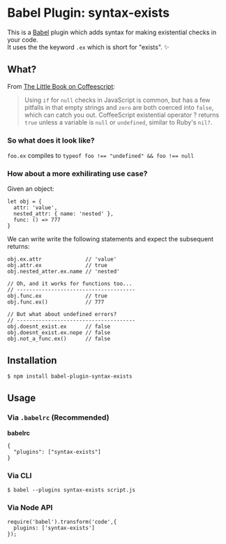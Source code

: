 # Babel Plugin: syntax-exists
This is a <a href="https://babeljs.io">Babel</a> plugin which adds syntax for making existential checks in your code.  
It uses the the keyword `.ex` which is short for "exists". :sparkles:

## What?
From <a href="https://arcturo.github.io/library/coffeescript/index.html">The Little Book on Coffeescript</a>:
> Using `if` for `null` checks in JavaScript is common, but has a few pitfalls in that empty strings and `zero` are both coerced into `false`, which can catch you out. CoffeeScript existential operator ? returns `true` unless a variable is `null` or `undefined`, similar to Ruby's `nil?`.  

### So what does it look like?
`foo.ex` compiles to `typeof foo !== "undefined" && foo !== null`
### How about a more exhilirating use case?
Given an object:
```
let obj = {
  attr: 'value',
  nested_attr: { name: 'nested' },
  func: () => 777
}
```
We can write write the following statements and expect the subsequent returns:
```
obj.ex.attr              // 'value'
obj.attr.ex              // true
obj.nested_atter.ex.name // 'nested'

// Oh, and it works for functions too...
// --------------------------------------
obj.func.ex              // true
obj.func.ex()            // 777

// But what about undefined errors?
// --------------------------------------
obj.doesnt_exist.ex      // false
obj.doesnt_exist.ex.nope // false
obj.not_a_func.ex()      // false
```
## Installation
`$ npm install babel-plugin-syntax-exists`

## Usage
### Via **`.babelrc`** (Recommended)
**babelrc**
```
{
  "plugins": ["syntax-exists"]
}
```

### Via CLI
`$ babel --plugins syntax-exists script.js`

### Via Node API
```
require('babel').transform('code',{
  plugins: ['syntax-exists']
});
```
